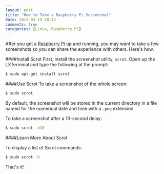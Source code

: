 ```yaml
---
layout: post
title: "How to Take a Raspberry Pi Screenshot"
date: 2013-03-19 20:43
comments: true
categories: [Linux, Raspberry Pi]
---
```

After you get a [Raspberry Pi](/blog/2012/12/03/ruby-on-raspberry-pi/) up and running, you may want to take a few screenshots so you can share the experience with others. Here's how.

<!--more-->

####Install Scrot
First, install the screenshot utility, `scrot`. Open up the LXTerminal
and type the following at the prompt:

```bash
$ sudo apt-get install scrot
```

####Use Scrot
To take a screenshot of the whole screen:

```bash
$ sudo scrot
```
By default, the screenshot will be stored in the current directory in a file named for the numerical date and time with a `.png` extension.

To take a screenshot after a 10-second delay:

```bash
$ sudo scrot -d10
```

####Learn More About Scrot

To display a list of Scrot commands:

```bash
$ sudo scrot -h
```
That's it!






